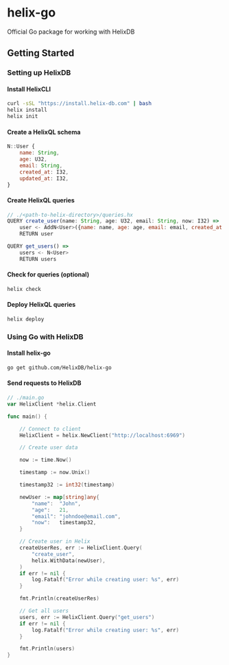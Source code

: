 # helix-go
Official Go package for working with HelixDB


## Getting Started

### Setting up HelixDB

#### Install HelixCLI
```bash
curl -sSL "https://install.helix-db.com" | bash
helix install
helix init
```

#### Create a HelixQL schema

```js
N::User {
    name: String,
    age: U32,
    email: String,
    created_at: I32,
    updated_at: I32,
}
```

#### Create HelixQL queries

```js
// ./<path-to-helix-directory>/queries.hx
QUERY create_user(name: String, age: U32, email: String, now: I32) =>
    user <- AddN<User>({name: name, age: age, email: email, created_at: now, updated_at: now})
    RETURN user

QUERY get_users() =>
    users <- N<User>
    RETURN users
```

#### Check for queries (optional)

```bash
helix check
```

#### Deploy HelixQL queries

```bash
helix deploy
```

### Using Go with HelixDB

#### Install helix-go

```bash
go get github.com/HelixDB/helix-go
```

#### Send requests to HelixDB

```go
// ./main.go
var HelixClient *helix.Client

func main() {

	// Connect to client
	HelixClient = helix.NewClient("http://localhost:6969")

	// Create user data

	now := time.Now()

	timestamp := now.Unix()

	timestamp32 := int32(timestamp)

	newUser := map[string]any{
		"name":  "John",
		"age":   21,
		"email": "johndoe@email.com",
		"now":   timestamp32,
	}

	// Create user in Helix
	createUserRes, err := HelixClient.Query(
		"create_user",
		helix.WithData(newUser),
	)
	if err != nil {
		log.Fatalf("Error while creating user: %s", err)
	}

	fmt.Println(createUserRes)

	// Get all users
	users, err := HelixClient.Query("get_users")
	if err != nil {
		log.Fatalf("Error while creating user: %s", err)
	}

	fmt.Println(users)
}
```
